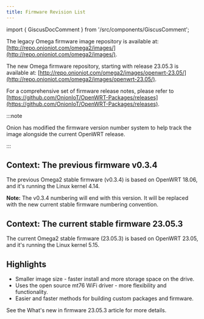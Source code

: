```yaml
---
title: Firmware Revision List
---
```

import { GiscusDocComment } from '/src/components/GiscusComment';

The legacy Omega firmware image repository is available at: [http://repo.onioniot.com/omega2/images/](http://repo.onioniot.com/omega2/images/).

 The new Omega firmware repository, starting with release 23.05.3 is available at: [http://repo.onioniot.com/omega2/images/openwrt-23.05/](http://repo.onioniot.com/omega2/images/openwrt-23.05/).

 For a comprehensive set of firmware release notes, please refer to [https://github.com/OnionIoT/OpenWRT-Packages/releases](https://github.com/OnionIoT/OpenWRT-Packages/releases).

:::note

Onion has modified the firmware version number system to help track the image alongside the current OpenWRT release.

:::

## Context: The previous firmware v0.3.4

The previous Omega2 stable firmware (v0.3.4) is based on OpenWRT 18.06, and it's running the Linux kernel 4.14.

**Note:** The v0.3.4 numbering will end with this version. It will be replaced with the new current stable firmware numbering convention.

## Context: The current stable firmware 23.05.3

The current Omega2 stable firmware (23.05.3) is based on OpenWRT 23.05, and it's running the Linux kernel 5.15.

## Highlights

- Smaller image size - faster install and more storage space on the drive.
- Uses the open source mt76 WiFi driver - more flexibility and functionality.
- Easier and faster methods for building custom packages and firmware.

See the What's new in firmware 23.05.3 article for more details.

<GiscusDocComment />